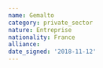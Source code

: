 ```yaml
---
name: Gemalto
category: private_sector
nature: Entreprise
nationality: France
alliance: 
date_signed: '2018-11-12'
---
```

    